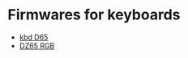 # Firmwares for keyboards

- [kbd D65](kbdfans/d65/readme.md)
- [DZ65 RGB](dztech/dz65rgb/readme.md)
